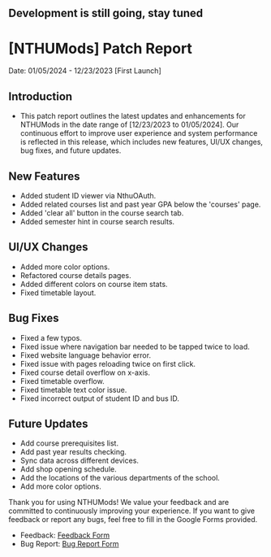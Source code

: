 ## Development is still going, stay tuned

# [NTHUMods] Patch Report
Date: 01/05/2024 - 12/23/2023 [First Launch]

## Introduction
- This patch report outlines the latest updates and enhancements for NTHUMods in the date range of [12/23/2023 to 01/05/2024]. Our continuous effort to improve user experience and system performance is reflected in this release, which includes new features, UI/UX changes, bug fixes, and future updates.

## New Features
- Added student ID viewer via NthuOAuth.
- Added related courses list and past year GPA below the 'courses' page.
- Added 'clear all' button in the course search tab.
- Added semester hint in course search results.

## UI/UX Changes
- Added more color options.
- Refactored course details pages.
- Added different colors on course item stats.
- Fixed timetable layout.

## Bug Fixes
- Fixed a few typos.
- Fixed issue where navigation bar needed to be tapped twice to load.
- Fixed website language behavior error.
- Fixed issue with pages reloading twice on first click.
- Fixed course detail overflow on x-axis.
- Fixed timetable overflow.
- Fixed timetable text color issue.
- Fixed incorrect output of student ID and bus ID.

## Future Updates
- Add course prerequisites list.
- Add past year results checking.
- Sync data across different devices.
- Add shop opening schedule.
- Add the locations of the various departments of the school.
- Add more color options.

Thank you for using NTHUMods! We value your feedback and are committed to continuously improving your experience.
If you want to give feedback or report any bugs, feel free to fill in the Google Forms provided.
- Feedback: [Feedback Form](https://forms.gle/khxzuLDtzihjw2Tr5)
- Bug Report: [Bug Report Form](https://forms.gle/qYiYUaGYAs8BLqWT9)
